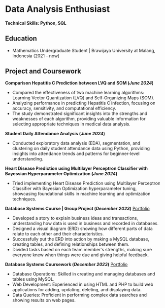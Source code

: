 # Data Analysis Enthusiast

#### Technical Skills: Python, SQL

## Education			        		
- Mathematics Undergraduate Student | Brawijaya University at Malang, Indonesia (2021 - now)

## Project and Coursework

**Comparison Hepatitis C Prediction between LVQ and SOM (_June 2024_)**
- Compared the effectiveness of two machine learning algorithms: Learning Vector Quantization (LVQ) and Self-Organizing Maps (SOM).
- Analyzing performance in predicting Hepatitis C infection, focusing on accuracy, sensitivity, and computational efficiency.
- The study demonstrated significant insights into the strengths and weaknesses of each algorithm, providing valuable information for selecting appropriate techniques in medical data analysis.

**Student Daily Attendance Analysis (_June 2024_)**
- Conducted exploratory data analysis (EDA), segmentation, and clustering on daily student attendance data using Python, providing insights into attendance trends and patterns for beginner-level understanding.

**Heart Disease Prediction using Multilayer Perceptron Classifier with Bayessian Hyperparameter Optimization (_June 2024_)**
- Tried implementing Heart Disease Prediction using Multilayer Perceptron Classifier with Bayesian Optimization hyperparameter tuning, showcasing foundational skills in machine learning and optimization techniques.

**Database Systems Course | Group Project (_December 2023_)**
[Portfolio](https://portfolioamaliazam.my.canva.site/database-systems-project)
- Developed a story to explain business ideas and transactions, understanding how data is used in business and recorded in databases.
- Designed a visual diagram (ERD) showing how different parts of data relate to each other and their characteristics.
- Successfully put the ERD into action by making a MySQL database, creating tables, and defining relationships between them.
- Divided tasks based on each team member's strengths, making sure everyone knew when things were due and giving helpful feedback.

**Database Systems Coursework (_December 2023_)**
[Portfolio](https://portfolioamaliazam.my.canva.site/database-systems-project)
- Database Operations: Skilled in creating and managing databases and tables using MySQL.
- Web Development: Experienced in using HTML and PHP to build web applications for adding, updating, deleting, and displaying data.
- Data Queries: Proficient in performing complex data searches and showing results on web pages.
